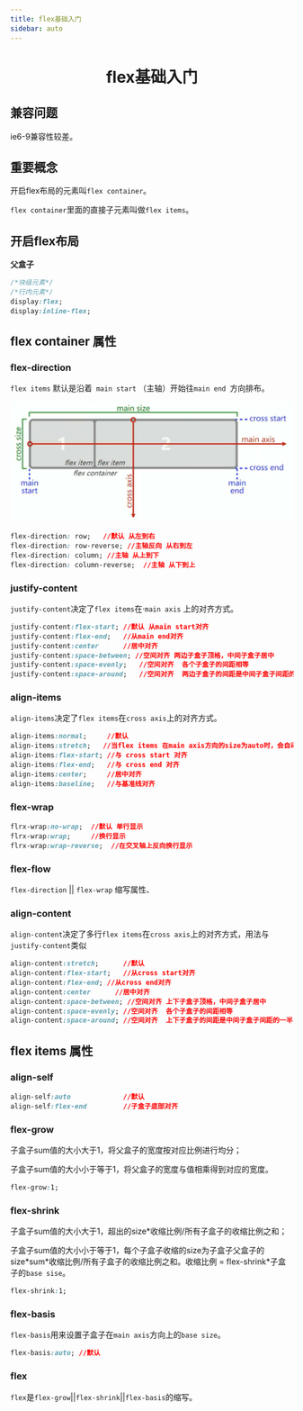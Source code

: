 ```yaml
---
title: flex基础入门
sidebar: auto
---
```


# <center>flex基础入门</center>

## 兼容问题

ie6-9兼容性较差。

## 重要概念

开启flex布局的元素叫`flex container`。

`flex container`里面的直接子元素叫做`flex items`。

## 开启flex布局

**父盒子**

```css
/*块级元素*/
/*行内元素*/
display:flex;  				
display:inline-flex;		
```

## flex container 属性

### flex-direction

`flex items` 默认是沿着` main start` （主轴）开始往`main end `方向排布。

![flex](../.vuepress/public/flex.jpg)

```css
flex-direction: row;   //默认 从左到右
flex-direction: row-reverse; //主轴反向 从右到左
flex-direction: column; //主轴 从上到下
flex-direction: column-reverse;  //主轴 从下到上
```

### justify-content

`justify-content`决定了`flex items`在·`main axis` 上的对齐方式。

```css
justify-content:flex-start;	//默认 从main start对齐
justify-content:flex-end;	//从main end对齐
justify-content:center      //居中对齐
justify-content:space-between; //空间对齐 两边子盒子顶格，中间子盒子居中
justify-content:space-evenly;	//空间对齐  各个子盒子的间距相等
justify-content:space-around;	//空间对齐  两边子盒子的间距是中间子盒子间距的一半
```

### align-items

`align-items`决定了`flex items`在`cross axis`上的对齐方式。

```css
align-items:normal;		//默认
align-items:stretch;   //当flex items 在main axis方向的size为auto时，会自动拉伸至填充父盒子
align-items:flex-start; //与 cross start 对齐
align-items:flex-end;	//与 cross end 对齐
align-items:center;		//居中对齐
align-items:baseline;	//与基准线对齐
```

### flex-wrap

```css
flrx-wrap:no-wrap;	//默认 单行显示
flrx-wrap:wrap;		//换行显示
flrx-wrap:wrap-reverse;  //在交叉轴上反向换行显示

```

### flex-flow

`flex-direction` || `flex-wrap` 缩写属性、

### align-content

`align-content`决定了多行`flex items`在`cross axis`上的对齐方式，用法与`justify-content`类似

```css
align-content:stretch;		//默认
align-content:flex-start;	//从cross start对齐
align-content:flex-end;	//从cross end对齐
align-content:center      //居中对齐
align-content:space-between; //空间对齐	上下子盒子顶格，中间子盒子居中
align-content:space-evenly;	//空间对齐  各个子盒子的间距相等
align-content:space-around;	//空间对齐  上下子盒子的间距是中间子盒子间距的一半
```

## flex items 属性

### align-self

```css
align-self:auto				//默认
align-self:flex-end			//子盒子底部对齐
```

### flex-grow

子盒子sum值的大小大于1，将父盒子的宽度按对应比例进行均分；

子盒子sum值的大小小于等于1，将父盒子的宽度与值相乘得到对应的宽度。

```css
flex-grow:1;		
```

### flex-shrink

子盒子sum值的大小大于1，超出的size*收缩比例/所有子盒子的收缩比例之和；

子盒子sum值的大小小于等于1，每个子盒子收缩的size为子盒子父盒子的size\*sum\*收缩比例/所有子盒子的收缩比例之和。收缩比例 = flex-shrink\*子盒子的`base sise`。

```css
flex-shrink:1;
```

### flex-basis

`flex-basis`用来设置子盒子在`main axis`方向上的`base size`。

```css
flex-basis:auto; //默认
```

### flex

`flex`是`flex-grow`||`flex-shrink`||`flex-basis`的缩写。

